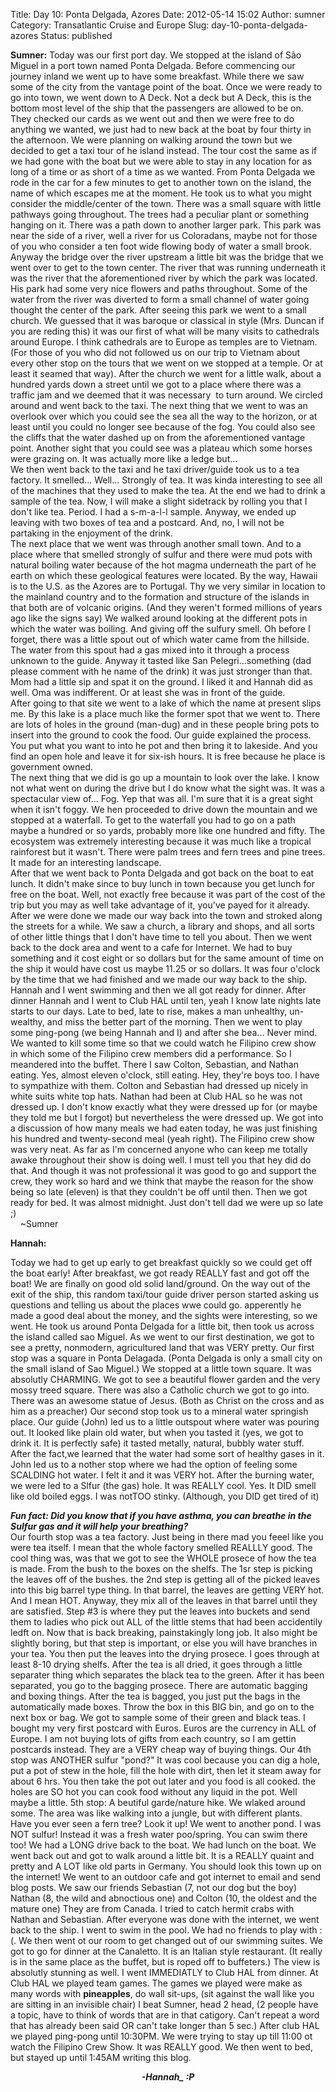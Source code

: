 Title: Day 10: Ponta Delgada, Azores
Date: 2012-05-14 15:02
Author: sumner
Category: Transatlantic Cruise and Europe
Slug: day-10-ponta-delgada-azores
Status: published

**Sumner:**
Today was our first port day. We stopped at the island of São Miguel in
a port town named Ponta Delgada. Before commencing our journey inland we
went up to have some breakfast. While there we saw some of the city from
the vantage point of the boat. Once we were ready to go into town, we
went down to A Deck. Not a deck but A Deck, this is the bottom most
level of the ship that the passengers are allowed to be on. They checked
our cards as we went out and then we were free to do anything we wanted,
we just had to new back at the boat by four thirty in the afternoon. We
were planning on walking around the town but we decided to get a taxi
tour of he island instead. The tour cost the same as if we had gone with
the boat but we were able to stay in any location for as long of a time
or as short of a time as we wanted. From Ponta Delgada we rode in the
car for a few minutes to get to another town on the island, the name of
which escapes me at the moment. He took us to what you might consider
the middle/center of the town. There was a small square with little
pathways going throughout. The trees had a peculiar plant or something
hanging on it. There was a path down to another larger park. This park
was near the side of a river, well a river for us Coloradans, maybe not
for those of you who consider a ten foot wide flowing body of water a
small brook. Anyway the bridge over the river upstream a little bit was
the bridge that we went over to get to the town center. The river that
was running underneath it was the river that the aforementioned river by
which the park was located. His park had some very nice flowers and
paths throughout. Some of the water from the river was diverted to form
a small channel of water going thought the center of the park. After
seeing this park we went to a small church. We guessed that it was
baroque or classical in style (Mrs. Duncan if you are reding this) it
was our first of what will be many visits to cathedrals around Europe. I
think cathedrals are to Europe as temples are to Vietnam. (For those of
you who did not followed us on our trip to Vietnam about every other
stop on the tours that we went on we stopped at a temple. Or at least it
seamed that way). After the church we went for a little walk, about a
hundred yards down a street until we got to a place where there was a
traffic jam and we deemed that it was necessary  to turn around. We
circled around and went back to the taxi. The next thing that we went to
was an overlook over which you could see the sea all the way to the
horizon, or at least until you could no longer see because of the fog.
You could also see the cliffs that the water dashed up on from the
aforementioned vantage point. Another sight that you could see was a
plateau which some horses were grazing on. It was actually more like a
ledge but...  
We then went back to the taxi and he taxi driver/guide took us to a tea
factory. It smelled... Well... Strongly of tea. It was kinda interesting
to see all of the machines that they used to make the tea. At the end we
had to drink a sample of the tea. Now, I will make a slight sidetrack by
rolling you that I don't like tea. Period. I had a s-m-a-l-l sample.
Anyway, we ended up leaving with two boxes of tea and a postcard. And,
no, I will not be partaking in the enjoyment of the drink.  
The next place that we went was through another small town. And to a
place where that smelled strongly of sulfur and there were mud pots with
natural boiling water because of the hot magma underneath the part of he
earth on which these geological features were located. By the way,
Hawaii is to the U.S. as the Azores are to Portugal. Thy we very similar
in location to the mainland country and to the formation and structure
of the islands in that both are of volcanic origins. (And they weren't
formed millions of years ago like the signs say) We walked around
looking at the different pots in which the water was boiling. And giving
off the sulfury smell. Oh before I forget, there was a little spout out
of which water came from the hillside. The water from this spout had a
gas mixed into it through a process unknown to the guide. Anyway it
tasted like San Pelegri...something (dad please comment with he name of
the drink) it was just stronger than that. Mom had a little sip and spat
it on the ground. I liked it and Hannah did as well. Oma was
indifferent. Or at least she was in front of the guide.  
After going to that site we went to a lake of which the name at present
slips me. By this lake is a place much like the former spot that we went
to. There are lots of holes in the ground (man-dug) and in these people
bring pots to insert into the ground to cook the food. Our guide
explained the process. You put what you want to into he pot and then
bring it to lakeside. And you find an open hole and leave it for six-ish
hours. It is free because he place is government owned.  
The next thing that we did is go up a mountain to look over the lake. I
know not what went on during the drive but I do know what the sight was.
It was a spectacular view of... Fog. Yep that was all. I'm sure that it
is a great sight when it isn't foggy. We hen proceeded to drive down the
mountain and we stopped at a waterfall. To get to the waterfall you had
to go on a path maybe a hundred or so yards, probably more like one
hundred and fifty. The ecosystem was extremely interesting because it
was much like a tropical rainforest but it wasn't. There were palm trees
and fern trees and pine trees. It made for an interesting landscape.  
After that we went back to Ponta Delgada and got back on the boat to eat
lunch. It didn't make since to buy lunch in town because you get lunch
for free on the boat. Well, not exactly free because it was part of the
cost of the trip but you may as well take advantage of it, you've payed
for it already. After we were done we made our way back into the town
and stroked along the streets for a while. We saw a church, a library
and shops, and all sorts of other little things that I don't have time
to tell you about. Then we went back to the dock area and went to a cafe
for Internet. We had to buy something and it cost eight or so dollars
but for the same amount of time on the ship it would have cost us maybe
11.25 or so dollars. It was four o'clock by the time that we had
finished and we made our way back to the ship. Hannah and I went
swimming and then we all got ready for dinner. After dinner Hannah and I
went to Club HAL until ten, yeah I know late nights late starts to our
days. Late to bed, late to rise, makes a man unhealthy, un-wealthy, and
miss the better part of the morning. Then we went to play some ping-pong
(we being Hannah and I) and after she bea... Never mind. We wanted to
kill some time so that we could watch he Filipino crew show in which
some of the Filipino crew members did a performance. So I meandered into
the buffet. There I saw Colton, Sebastian, and Nathan eating. Yes,
almost eleven o'clock, still eating. Hey, they're boys too. I have to
sympathize with them. Colton and Sebastian had dressed up nicely in
white suits white top hats. Nathan had been at Club HAL so he was not
dressed up. I don't know exactly what they were dressed up for (or maybe
they told me but I forgot) but nevertheless the were dressed up. We got
into a discussion of how many meals we had eaten today, he was just
finishing his hundred and twenty-second meal (yeah right). The Filipino
crew show was very neat. As far as I'm concerned anyone who can keep me
totally awake throughout their show is doing well. I must tell you that
hey did do that. And though it was not professional it was good to go
and support the crew, they work so hard and we think that maybe the
reason for the show being so late (eleven) is that they couldn't be off
until then. Then we got ready for bed. It was almost midnight. Just
don't tell dad we were up so late ;)  
    \~Sumner

**Hannah:**

Today we had to get up early to get breakfast quickly so we could get
off the boat early! After breakfast, we got ready REALLY fast and got
off the boat! We are finally on good old solid land/ground. On the way
out of the exit of the ship, this random taxi/tour guide driver person
started asking us questions and telling us about the places wwe could
go. apperently he made a good deal about the money, and the sights were
interesting, so we went. He took us around Ponta Delgada for a little
bit, then took us across the island called sao Miguel. As we went to our
first destination, we got to see a pretty, nonmodern, agricultured land
that was VERY pretty. Our first stop was a square in Ponta Delagada.
(Ponta Delgada is only a small city on the small island of Sao Miguel.)
We stopped at a little town square. It was absolutly CHARMING. We got to
see a beautiful flower garden and the very mossy treed square. There was
also a Catholic church we got to go into. There was an awesome statue of
Jesus. (Both as Christ on the cross and as him as a preacher) Our second
stop took us to a mineral water springish place. Our guide (John) led us
to a little outspout where water was pouring out. It looked like plain
old water, but when you tasted it (yes, we got to drink it. It is
perfectly safe) it tasted metally, natural, bubbly water stuff. After
the fact,we learned that the water had some sort of healthy gases in it.
John led us to a nother stop where we had the option of feeling some
SCALDING hot water. I felt it and it was VERY hot. After the burning
water, we were led to a Slfur (the gas) hole. It was REALLY cool. Yes.
It DID smell like old boiled eggs. I was notTOO stinky. (Although, you
DID get tired of it)  
  
***Fun fact: Did you know that if you have asthma, you can breathe in
the Sulfur gas and it will help your breathing?***  
Our fourth stop was a tea factory. Just being in there mad you feeel
like you were tea itself. I mean that the whole factory smelled REALLLY
good. The cool thing was, was that we got to see the WHOLE prosece of
how the tea is made. From the bush to the boxes on the shelfs. The 1sr
step is picking the leaves off of the bushes. the 2nd step is getting
all of the picked leaves into this big barrel type thing. In that
barrel, the leaves are getting VERY hot. And I mean HOT. Anyway, they
mix all of the leaves in that barrel until they are satisfied. Step \#3
is where they put the leaves into buckets and send them to ladies who
pick out ALL of the little stems that had been accidentily ledft on. Now
that is back breaking, painstakingly long job. It also might be slightly
boring, but that step is important, or else you will have branches in
your tea. You then put the leaves into the drying prosece. I goes
through at least 8-10 drying shelfs. After the tea is all dried, it goes
through a little separater thing which separates the black tea to the
green. After it has been separated, you go to the bagging prosece. There
are automatic bagging and boxing things. After the tea is bagged, you
just put the bags in the automatically made boxes. Throw the box in this
BIG bin, and go on to the next box or bag. We got to sample some of
their green and black teas. I bought my very first postcard with Euros.
Euros are the currency in ALL of Europe. I am not buying lots of gifts
from each country, so I am gettin postcards instead. They are a VERY
cheap way of buying things. Our 4th stop was ANOTHER sulfur "pond?" It
was cool because you can dig a hole, put a pot of stew in the hole, fill
the hole with dirt, then let it steam away for about 6 hrs. You then
take the pot out later and you food is all cooked. the holes are SO hot
you can cook food without any liquid in the pot. Well maybe a little.
5th stop: A beutiful garde/nature hike. We wlaked around some. The area
was like walking into a jungle, but with different plants. Have you ever
seen a fern tree? Look it up! We went to another pond. I was NOT sulfur!
Instead it was a fresh water poo/spring. You can swim there too! We had
a LONG drive back to the boat. We had lunch on the boat. We went back
out and got to walk around a little bit. It is a REALLY quaint and
pretty and A LOT like old parts in Germany. You should look this town up
on the internet! We went to an outdoor cafe and got internet to email
and send blog posts. We saw our friends Sebastian (7, not our dog but
the boy) Nathan (8, the wild and abnoctious one) and Colton (10, the
oldest and the mature one) They are from Canada. I tried to catch hermit
crabs with Nathan and Sebastian. After everyone was done with the
internet, we went back to the ship. I went to swim in the pool. We had
no friends to play with :(. We then went ot our room to get changed out
of our swimming suites. We got to go for dinner at the Canaletto. It is
an Italian style restaurant. (It really is in the same place as the
buffet, but is roped off to buffeters.) The view is absolutly stunning
as well. I went IMMEDIATLY to Club HAL from dinner. At Club HAL we
played team games. The games we played were make as many words
with **pineapples**, do wall sit-ups, (sit against the wall like you are
sitting in an invisible chair) I beat Sumner, head 2 head, (2 people
have a topic, have to think of words that are in that catigory. Can't
repeat a word that has already been said OR can't take longer than 5
sec.) After club HAL we played ping-pong until 10:30PM. We were trying
to stay up till 11:00 ot watch the Filipino Crew Show. It was REALLY
good. We then went to bed, but stayed up until 1:45AM writing this
blog.  
  

<div align="CENTER">

***-Hannah\_ :P***

</div>
